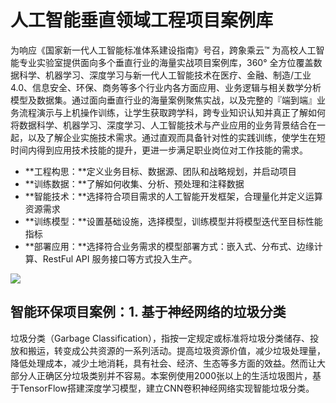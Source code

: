 # 人工智能垂直领域工程项目案例库
为响应《国家新一代人工智能标准体系建设指南》号召，跨象乘云™ 为高校人工智能专业实验室提供面向多个垂直行业的海量实战项目案例库，360° 全方位覆盖数据科学、机器学习、深度学习与新一代人工智能技术在医疗、金融、制造/工业4.0、信息安全、环保、商务等多个行业内各方面应用、业务逻辑与相关数学分析模型及数据集。通过面向垂直行业的海量案例聚焦实战，以及完整的『端到端』业务流程演示与上机操作训练，让学生获取跨学科，跨专业知识认知并真正了解如何将数据科学、机器学习、深度学习、人工智能技术与产业应用的业务背景结合在一起，以及了解企业实施技术需求。通过直观而具备针对性的实践训练，使学生在短时间内得到应用技术技能的提升，更进一步满足职业岗位对工作技能的需求。

- **工程构思：**定义业务目标、数据源、团队和战略规划，并启动项目
- **训练数据：**了解如何收集、分析、预处理和注释数据
- **智能技术：**选择符合项目需求的人工智能开发框架，合理量化并定义运算资源需求
- **训练模型：**设置基础设施，选择模型，训练模型并将模型迭代至目标性能指标
- **部署应用：**选择符合业务需求的模型部署方式：嵌入式、分布式、边缘计算、RestFul API 服务接口等方式投入生产。

![](https://github.com/KXCY-AI/AI-Case-Studies/blob/main/img/cs.png)
## 智能环保项目案例：1. 基于神经网络的垃圾分类
垃圾分类（Garbage Classification），指按一定规定或标准将垃圾分类储存、投放和搬运，转变成公共资源的一系列活动。提高垃圾资源价值，减少垃圾处理量，降低处理成本，减少土地消耗，具有社会、经济、生态等多方面的效益。然而让大部分人正确区分垃圾类别并不容易。本案例使用2000张以上的生活垃圾图片，基于TensorFlow搭建深度学习模型，建立CNN卷积神经网络实现智能垃圾分类。

